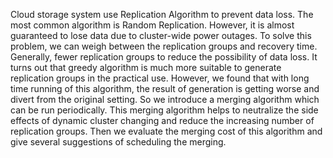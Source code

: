 Cloud storage system use Replication Algorithm to prevent data loss. The most common algorithm is Random Replication. However, it is almost guaranteed to lose data due to cluster-wide power outages. To solve this problem, we can weigh between the replication groups and recovery time. Generally, fewer replication groups to reduce the possibility of data loss. It turns out that greedy algorithm is much more suitable to generate replication groups in the practical use. However, we found that with long time running of this algorithm, the result of generation is getting worse and divert from the original setting. So we introduce a merging algorithm which can be run periodically. This merging algorithm helps to neutralize the side effects of dynamic cluster changing and reduce the increasing number of replication groups. Then we evaluate the merging cost of this algorithm and give several suggestions of scheduling the merging.
